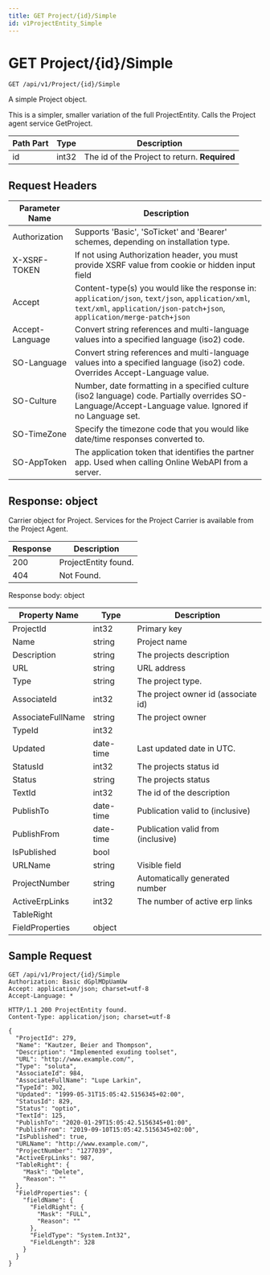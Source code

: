 ```yaml
---
title: GET Project/{id}/Simple
id: v1ProjectEntity_Simple
---
```


# GET Project/{id}/Simple

```http
GET /api/v1/Project/{id}/Simple
```

A simple Project object.

This is a simpler, smaller variation of the full ProjectEntity. Calls the Project agent service GetProject.




| Path Part | Type | Description |
|-----------|------|-------------|
| id | int32 | The id of the Project to return. **Required** |



## Request Headers

| Parameter Name | Description |
|----------------|-------------|
| Authorization  | Supports 'Basic', 'SoTicket' and 'Bearer' schemes, depending on installation type. |
| X-XSRF-TOKEN   | If not using Authorization header, you must provide XSRF value from cookie or hidden input field |
| Accept         | Content-type(s) you would like the response in: `application/json`, `text/json`, `application/xml`, `text/xml`, `application/json-patch+json`, `application/merge-patch+json` |
| Accept-Language | Convert string references and multi-language values into a specified language (iso2) code. |
| SO-Language | Convert string references and multi-language values into a specified language (iso2) code. Overrides Accept-Language value. |
| SO-Culture | Number, date formatting in a specified culture (iso2 language) code. Partially overrides SO-Language/Accept-Language value. Ignored if no Language set. |
| SO-TimeZone | Specify the timezone code that you would like date/time responses converted to. |
| SO-AppToken | The application token that identifies the partner app. Used when calling Online WebAPI from a server. |


## Response: object

Carrier object for Project.
Services for the Project Carrier is available from the <see cref="T:SuperOffice.CRM.Services.IProjectAgent">Project Agent</see>.

| Response | Description |
|----------------|-------------|
| 200 | ProjectEntity found. |
| 404 | Not Found. |

Response body: object

| Property Name | Type |  Description |
|----------------|------|--------------|
| ProjectId | int32 | Primary key |
| Name | string | Project name |
| Description | string | The projects description |
| URL | string | URL address |
| Type | string | The project type. |
| AssociateId | int32 | The project owner id (associate id) |
| AssociateFullName | string | The project owner |
| TypeId | int32 |  |
| Updated | date-time | Last updated date  in UTC. |
| StatusId | int32 | The projects status id |
| Status | string | The projects status |
| TextId | int32 | The id of the description |
| PublishTo | date-time | Publication valid to (inclusive) |
| PublishFrom | date-time | Publication valid from (inclusive) |
| IsPublished | bool |  |
| URLName | string | Visible field |
| ProjectNumber | string | Automatically generated number |
| ActiveErpLinks | int32 | The number of active erp links |
| TableRight |  |  |
| FieldProperties | object |  |

## Sample Request

```http!
GET /api/v1/Project/{id}/Simple
Authorization: Basic dGplMDpUamUw
Accept: application/json; charset=utf-8
Accept-Language: *
```

```http_
HTTP/1.1 200 ProjectEntity found.
Content-Type: application/json; charset=utf-8

{
  "ProjectId": 279,
  "Name": "Kautzer, Beier and Thompson",
  "Description": "Implemented exuding toolset",
  "URL": "http://www.example.com/",
  "Type": "soluta",
  "AssociateId": 984,
  "AssociateFullName": "Lupe Larkin",
  "TypeId": 302,
  "Updated": "1999-05-31T15:05:42.5156345+02:00",
  "StatusId": 829,
  "Status": "optio",
  "TextId": 125,
  "PublishTo": "2020-01-29T15:05:42.5156345+01:00",
  "PublishFrom": "2019-09-10T15:05:42.5156345+02:00",
  "IsPublished": true,
  "URLName": "http://www.example.com/",
  "ProjectNumber": "1277039",
  "ActiveErpLinks": 987,
  "TableRight": {
    "Mask": "Delete",
    "Reason": ""
  },
  "FieldProperties": {
    "fieldName": {
      "FieldRight": {
        "Mask": "FULL",
        "Reason": ""
      },
      "FieldType": "System.Int32",
      "FieldLength": 328
    }
  }
}
```